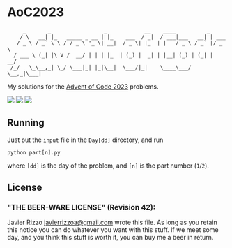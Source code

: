 # AoC2023

```
     _       _                 _            __    ____          _
    / \   __| |_   _____ _ __ | |_    ___  / _|  / ___|___   __| | ___
   / _ \ / _` \ \ / / _ \ '_ \| __|  / _ \| |_  | |   / _ \ / _` |/ _ \
  / ___ \ (_| |\ V /  __/ | | | |_  | (_) |  _| | |__| (_) | (_| |  __/
 /_/   \_\__,_| \_/ \___|_| |_|\__|  \___/|_|    \____\___/ \__,_|\___|

```

My solutions for the [Advent of Code 2023](https://adventofcode.com/2023)
problems.

![](https://img.shields.io/badge/day%20📅-5-blue)
![](https://img.shields.io/badge/stars%20⭐-9-yellow)
![](https://img.shields.io/badge/days%20completed-4-red)

## Running

Just put the `input` file in the `Day[dd]` directory, and run

```
python part[n].py
```

where `[dd]` is the day of the problem, and `[n]` is the part number (`1`/`2`).

## License

### "THE BEER-WARE LICENSE" (Revision 42):

Javier Rizzo <javierrizzoa@gmail.com> wrote this file. As long as you retain
this notice you can do whatever you want with this stuff. If we meet some day,
and you think this stuff is worth it, you can buy me a beer in return.
